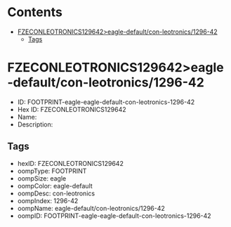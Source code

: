 



Contents
========

* [FZECONLEOTRONICS129642>eagle-default/con-leotronics/1296-42](#fzeconleotronics129642eagle-defaultcon-leotronics1296-42)
	* [Tags](#tags)

# FZECONLEOTRONICS129642>eagle-default/con-leotronics/1296-42

- ID: FOOTPRINT-eagle-eagle-default-con-leotronics-1296-42
- Hex ID: FZECONLEOTRONICS129642
- Name: 
- Description: 

## Tags

- hexID: FZECONLEOTRONICS129642
- oompType: FOOTPRINT
- oompSize: eagle
- oompColor: eagle-default
- oompDesc: con-leotronics
- oompIndex: 1296-42
- oompName: eagle-default/con-leotronics/1296-42
- oompID: FOOTPRINT-eagle-eagle-default-con-leotronics-1296-42
